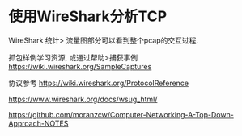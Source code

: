 # 使用WireShark分析TCP

WireShark 统计> 流量图部分可以看到整个pcap的交互过程.

抓包样例学习资源, 或通过帮助>捕获事例
https://wiki.wireshark.org/SampleCaptures

协议参考
https://wiki.wireshark.org/ProtocolReference


https://www.wireshark.org/docs/wsug_html/


https://github.com/moranzcw/Computer-Networking-A-Top-Down-Approach-NOTES
